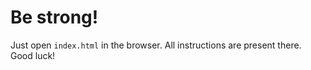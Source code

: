 # Be strong!

Just open `index.html` in the browser. All instructions are present there. Good luck!
